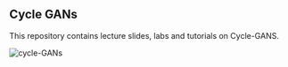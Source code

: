 ## Cycle GANs
This repository contains lecture slides, labs and tutorials on Cycle-GANS.

![cycle-GANs](https://external-content.duckduckgo.com/iu/?u=https%3A%2F%2Fraw.githubusercontent.com%2Fsoobin3230%2Fcycle-gan%2Fmaster%2Fpng%2Fcyclegan.png&f=1&nofb=1&ipt=94f583d473e77205e33d5c77ae85599ccf658fb235ecd78e551b6be3e0a9c887&ipo=images)
